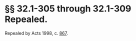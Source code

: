 # §§ 32.1-305 through 32.1-309 Repealed.

<p>Repealed by Acts 1998, c. <a href='http://lis.virginia.gov/cgi-bin/legp604.exe?981+ful+CHAP0867'>867</a>.</p>
